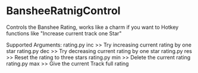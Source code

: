 BansheeRatnigControl
====================

Controls the Banshee Rating, works like a charm if you want to Hotkey functions like "Increase current track one Star"

Supported Arguments:
rating.py inc >> Try increasing current rating by one star
rating.py dec >> Try decreasing current rating by one star
rating.py res >> Reset the rating to three stars
rating.py min >> Delete the current rating
rating.py max >> Give the current Track full rating
